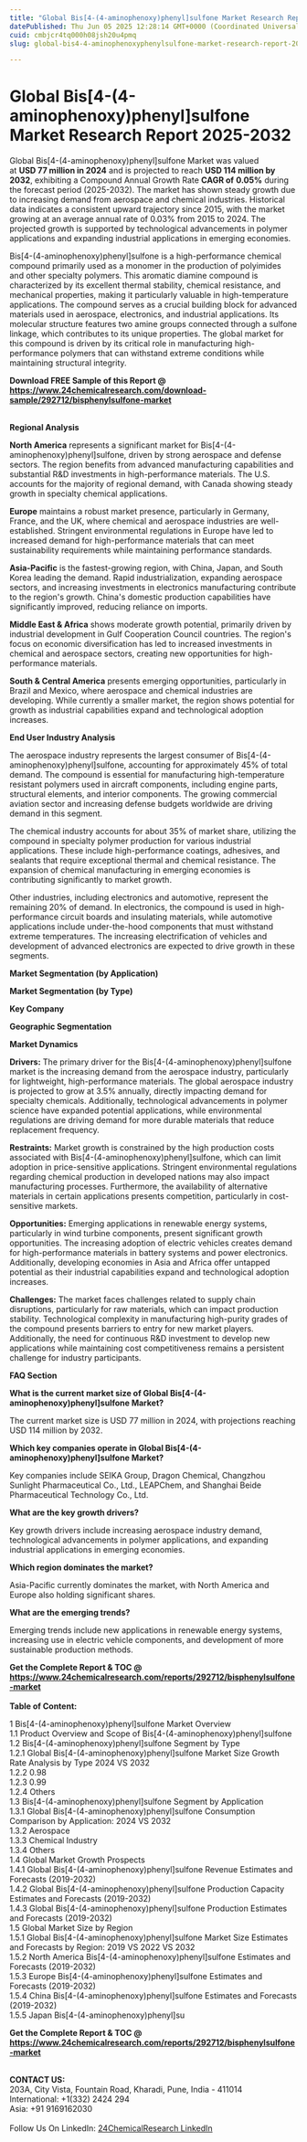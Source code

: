 ```yaml
---
title: "Global Bis[4-(4-aminophenoxy)phenyl]sulfone Market Research Report 2025-2032"
datePublished: Thu Jun 05 2025 12:28:14 GMT+0000 (Coordinated Universal Time)
cuid: cmbjcr4tq000h08jsh20u4pmq
slug: global-bis4-4-aminophenoxyphenylsulfone-market-research-report-2025-2032

---
```


# Global Bis[4-(4-aminophenoxy)phenyl]sulfone Market Research Report 2025-2032

<p>Global Bis[4-(4-aminophenoxy)phenyl]sulfone Market was valued at <strong>USD 77 million in 2024</strong> and is projected to reach <strong>USD 114 million by 2032</strong>, exhibiting a Compound Annual Growth Rate <strong>CAGR of</strong> <strong>0.05%</strong> during the forecast period (2025-2032). The market has shown steady growth due to increasing demand from aerospace and chemical industries. Historical data indicates a consistent upward trajectory since 2015, with the market growing at an average annual rate of 0.03% from 2015 to 2024. The projected growth is supported by technological advancements in polymer applications and expanding industrial applications in emerging economies.</p><p>
</p><p>Bis[4-(4-aminophenoxy)phenyl]sulfone is a high-performance chemical compound primarily used as a monomer in the production of polyimides and other specialty polymers. This aromatic diamine compound is characterized by its excellent thermal stability, chemical resistance, and mechanical properties, making it particularly valuable in high-temperature applications. The compound serves as a crucial building block for advanced materials used in aerospace, electronics, and industrial applications. Its molecular structure features two amine groups connected through a sulfone linkage, which contributes to its unique properties. The global market for this compound is driven by its critical role in manufacturing high-performance polymers that can withstand extreme conditions while maintaining structural integrity.</p><div><b>Download FREE Sample of this Report @ 
            <a href="https://www.24chemicalresearch.com/download-sample/292712/bisphenylsulfone-market">
            https://www.24chemicalresearch.com/download-sample/292712/bisphenylsulfone-market</a></b></div><br><p>
<strong>Regional Analysis</strong></p><p>
</p><p><strong>North America</strong> represents a significant market for Bis[4-(4-aminophenoxy)phenyl]sulfone, driven by strong aerospace and defense sectors. The region benefits from advanced manufacturing capabilities and substantial R&amp;D investments in high-performance materials. The U.S. accounts for the majority of regional demand, with Canada showing steady growth in specialty chemical applications.</p><p>
</p><p><strong>Europe</strong> maintains a robust market presence, particularly in Germany, France, and the UK, where chemical and aerospace industries are well-established. Stringent environmental regulations in Europe have led to increased demand for high-performance materials that can meet sustainability requirements while maintaining performance standards.</p><p>
</p><p><strong>Asia-Pacific</strong> is the fastest-growing region, with China, Japan, and South Korea leading the demand. Rapid industrialization, expanding aerospace sectors, and increasing investments in electronics manufacturing contribute to the region's growth. China's domestic production capabilities have significantly improved, reducing reliance on imports.</p><p>
</p><p><strong>Middle East &amp; Africa</strong> shows moderate growth potential, primarily driven by industrial development in Gulf Cooperation Council countries. The region's focus on economic diversification has led to increased investments in chemical and aerospace sectors, creating new opportunities for high-performance materials.</p><p>
</p><p><strong>South &amp; Central America</strong> presents emerging opportunities, particularly in Brazil and Mexico, where aerospace and chemical industries are developing. While currently a smaller market, the region shows potential for growth as industrial capabilities expand and technological adoption increases.</p><p>
<strong>End User Industry Analysis</strong></p><p>
</p><p>The aerospace industry represents the largest consumer of Bis[4-(4-aminophenoxy)phenyl]sulfone, accounting for approximately 45% of total demand. The compound is essential for manufacturing high-temperature resistant polymers used in aircraft components, including engine parts, structural elements, and interior components. The growing commercial aviation sector and increasing defense budgets worldwide are driving demand in this segment.</p><p>
</p><p>The chemical industry accounts for about 35% of market share, utilizing the compound in specialty polymer production for various industrial applications. These include high-performance coatings, adhesives, and sealants that require exceptional thermal and chemical resistance. The expansion of chemical manufacturing in emerging economies is contributing significantly to market growth.</p><p>
</p><p>Other industries, including electronics and automotive, represent the remaining 20% of demand. In electronics, the compound is used in high-performance circuit boards and insulating materials, while automotive applications include under-the-hood components that must withstand extreme temperatures. The increasing electrification of vehicles and development of advanced electronics are expected to drive growth in these segments.</p><p>
<strong>Market Segmentation (by Application)</strong></p><p>
</p><p>
<strong>Market Segmentation (by Type)</strong></p><p>
</p><p>
<strong>Key Company</strong></p><p>
</p><p>
<strong>Geographic Segmentation</strong></p><p>
</p><p>
<strong>Market Dynamics</strong></p><p>
</p><p><strong>Drivers:</strong> The primary driver for the Bis[4-(4-aminophenoxy)phenyl]sulfone market is the increasing demand from the aerospace industry, particularly for lightweight, high-performance materials. The global aerospace industry is projected to grow at 3.5% annually, directly impacting demand for specialty chemicals. Additionally, technological advancements in polymer science have expanded potential applications, while environmental regulations are driving demand for more durable materials that reduce replacement frequency.</p><p>
</p><p><strong>Restraints:</strong> Market growth is constrained by the high production costs associated with Bis[4-(4-aminophenoxy)phenyl]sulfone, which can limit adoption in price-sensitive applications. Stringent environmental regulations regarding chemical production in developed nations may also impact manufacturing processes. Furthermore, the availability of alternative materials in certain applications presents competition, particularly in cost-sensitive markets.</p><p>
</p><p><strong>Opportunities:</strong> Emerging applications in renewable energy systems, particularly in wind turbine components, present significant growth opportunities. The increasing adoption of electric vehicles creates demand for high-performance materials in battery systems and power electronics. Additionally, developing economies in Asia and Africa offer untapped potential as their industrial capabilities expand and technological adoption increases.</p><p>
</p><p><strong>Challenges:</strong> The market faces challenges related to supply chain disruptions, particularly for raw materials, which can impact production stability. Technological complexity in manufacturing high-purity grades of the compound presents barriers to entry for new market players. Additionally, the need for continuous R&amp;D investment to develop new applications while maintaining cost competitiveness remains a persistent challenge for industry participants.</p><p>
<strong>FAQ Section</strong></p><p>
</p><p><strong>What is the current market size of Global Bis[4-(4-aminophenoxy)phenyl]sulfone Market?</strong></p><p>
</p><p>The current market size is USD 77 million in 2024, with projections reaching USD 114 million by 2032.</p><p>
</p><p><strong>Which key companies operate in Global Bis[4-(4-aminophenoxy)phenyl]sulfone Market?</strong></p><p>
</p><p>Key companies include SEIKA Group, Dragon Chemical, Changzhou Sunlight Pharmaceutical Co., Ltd., LEAPChem, and Shanghai Beide Pharmaceutical Technology Co., Ltd.</p><p>
</p><p><strong>What are the key growth drivers?</strong></p><p>
</p><p>Key growth drivers include increasing aerospace industry demand, technological advancements in polymer applications, and expanding industrial applications in emerging economies.</p><p>
</p><p><strong>Which region dominates the market?</strong></p><p>
</p><p>Asia-Pacific currently dominates the market, with North America and Europe also holding significant shares.</p><p>
</p><p><strong>What are the emerging trends?</strong></p><p>
</p><p>Emerging trends include new applications in renewable energy systems, increasing use in electric vehicle components, and development of more sustainable production methods.</p>

<div><b>Get the Complete Report & TOC @ 
            <a href="https://www.24chemicalresearch.com/reports/292712/bisphenylsulfone-market">
            https://www.24chemicalresearch.com/reports/292712/bisphenylsulfone-market</a></b></div><br>
            <b>Table of Content:</b><p>1 Bis[4-(4-aminophenoxy)phenyl]sulfone Market Overview<br />
    1.1 Product Overview and Scope of Bis[4-(4-aminophenoxy)phenyl]sulfone<br />
    1.2 Bis[4-(4-aminophenoxy)phenyl]sulfone Segment by Type<br />
        1.2.1 Global Bis[4-(4-aminophenoxy)phenyl]sulfone Market Size Growth Rate Analysis by Type 2024 VS 2032<br />
        1.2.2 0.98<br />
        1.2.3 0.99<br />
        1.2.4 Others<br />
    1.3 Bis[4-(4-aminophenoxy)phenyl]sulfone Segment by Application<br />
        1.3.1 Global Bis[4-(4-aminophenoxy)phenyl]sulfone Consumption Comparison by Application: 2024 VS 2032<br />
        1.3.2 Aerospace<br />
        1.3.3 Chemical Industry<br />
        1.3.4 Others<br />
    1.4 Global Market Growth Prospects<br />
        1.4.1 Global Bis[4-(4-aminophenoxy)phenyl]sulfone Revenue Estimates and Forecasts (2019-2032)<br />
        1.4.2 Global Bis[4-(4-aminophenoxy)phenyl]sulfone Production Capacity Estimates and Forecasts (2019-2032)<br />
        1.4.3 Global Bis[4-(4-aminophenoxy)phenyl]sulfone Production Estimates and Forecasts (2019-2032)<br />
    1.5 Global Market Size by Region<br />
        1.5.1 Global Bis[4-(4-aminophenoxy)phenyl]sulfone Market Size Estimates and Forecasts by Region: 2019 VS 2022 VS 2032<br />
        1.5.2 North America Bis[4-(4-aminophenoxy)phenyl]sulfone Estimates and Forecasts (2019-2032)<br />
        1.5.3 Europe Bis[4-(4-aminophenoxy)phenyl]sulfone Estimates and Forecasts (2019-2032)<br />
        1.5.4 China Bis[4-(4-aminophenoxy)phenyl]sulfone Estimates and Forecasts (2019-2032)<br />
        1.5.5 Japan Bis[4-(4-aminophenoxy)phenyl]su</p>

<div><b>Get the Complete Report & TOC @ 
            <a href="https://www.24chemicalresearch.com/reports/292712/bisphenylsulfone-market">
            https://www.24chemicalresearch.com/reports/292712/bisphenylsulfone-market</a></b></div><br>

<b>CONTACT US:</b><br>
            203A, City Vista, Fountain Road, Kharadi, Pune, India - 411014<br>
            International: +1(332) 2424 294<br>
            Asia: +91 9169162030 <br><br>
            Follow Us On LinkedIn: <a href="https://www.linkedin.com/company/24chemicalresearch/">24ChemicalResearch LinkedIn</a>